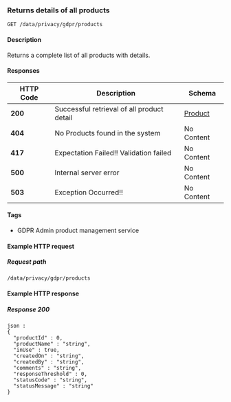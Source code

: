 
<a name="getallproducts"></a>
### Returns details of all products
```
GET /data/privacy/gdpr/products
```


#### Description
Returns a complete list of all products with details.


#### Responses

|HTTP Code|Description|Schema|
|---|---|---|
|**200**|Successful retrieval of all product detail|[Product](../definitions/Product.md#product)|
|**404**|No Products found in the system|No Content|
|**417**|Expectation Failed!! Validation failed|No Content|
|**500**|Internal server error|No Content|
|**503**|Exception Occurred!!|No Content|


#### Tags

* GDPR Admin product management service


#### Example HTTP request

##### Request path
```
/data/privacy/gdpr/products
```


#### Example HTTP response

##### Response 200
```
json :
{
  "productId" : 0,
  "productName" : "string",
  "inUse" : true,
  "createdOn" : "string",
  "createdBy" : "string",
  "comments" : "string",
  "responseThreshold" : 0,
  "statusCode" : "string",
  "statusMessage" : "string"
}
```




